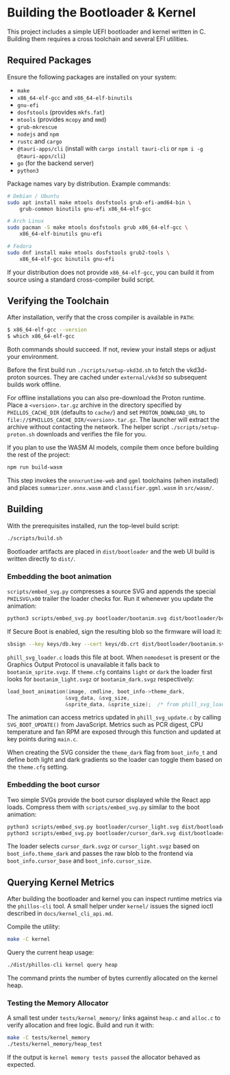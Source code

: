 # Building the Bootloader & Kernel

This project includes a simple UEFI bootloader and kernel written in C. Building them requires a cross toolchain and several EFI utilities.

## Required Packages

Ensure the following packages are installed on your system:

- `make`
- `x86_64-elf-gcc` and `x86_64-elf-binutils`
- `gnu-efi`
- `dosfstools` (provides `mkfs.fat`)
- `mtools` (provides `mcopy` and `mmd`)
- `grub-mkrescue`
- `nodejs` and `npm`
- `rustc` and `cargo`
- `@tauri-apps/cli` (install with `cargo install tauri-cli` or `npm i -g @tauri-apps/cli`)
- `go` (for the backend server)
- `python3`

Package names vary by distribution. Example commands:

```bash
# Debian / Ubuntu
sudo apt install make mtools dosfstools grub-efi-amd64-bin \
    grub-common binutils gnu-efi x86_64-elf-gcc

# Arch Linux
sudo pacman -S make mtools dosfstools grub x86_64-elf-gcc \
    x86_64-elf-binutils gnu-efi

# Fedora
sudo dnf install make mtools dosfstools grub2-tools \
    x86_64-elf-gcc binutils gnu-efi
```

If your distribution does not provide `x86_64-elf-gcc`, you can build it from source using a standard cross-compiler build script.

## Verifying the Toolchain

After installation, verify that the cross compiler is available in `PATH`:

```bash
$ x86_64-elf-gcc --version
$ which x86_64-elf-gcc
```

Both commands should succeed. If not, review your install steps or adjust your environment.

Before the first build run `./scripts/setup-vkd3d.sh` to fetch the vkd3d-proton sources. They are cached under `external/vkd3d` so subsequent builds work offline.

For offline installations you can also pre-download the Proton runtime. Place a `<version>.tar.gz` archive in the directory specified by `PHILLOS_CACHE_DIR` (defaults to `cache/`) and set `PROTON_DOWNLOAD_URL` to `file://$PHILLOS_CACHE_DIR/<version>.tar.gz`. The launcher will extract the archive without contacting the network. The helper script `./scripts/setup-proton.sh` downloads and verifies the file for you.

If you plan to use the WASM AI models, compile them once before building the
rest of the project:

```bash
npm run build-wasm
```

This step invokes the `onnxruntime-web` and `ggml` toolchains (when installed)
and places `summarizer.onnx.wasm` and `classifier.ggml.wasm` in `src/wasm/`.

## Building

With the prerequisites installed, run the top-level build script:

```bash
./scripts/build.sh
```

Bootloader artifacts are placed in `dist/bootloader` and the web UI build is written directly to `dist/`.

### Embedding the boot animation

`scripts/embed_svg.py` compresses a source SVG and appends the special
`PHILSVG\x00` trailer the loader checks for.  Run it whenever you update the
animation:

```bash
python3 scripts/embed_svg.py bootloader/bootanim.svg dist/bootloader/bootanim.svgz
```

If Secure Boot is enabled, sign the resulting blob so the firmware will load it:

```bash
sbsign --key keys/db.key --cert keys/db.crt dist/bootloader/bootanim.svgz
```

`phill_svg_loader.c` loads this file at boot. When `nomodeset` is present or the
Graphics Output Protocol is unavailable it falls back to `bootanim_sprite.svgz`.
If `theme.cfg` contains `light` or `dark` the loader first looks for
`bootanim_light.svgz` or `bootanim_dark.svgz` respectively:

```c
load_boot_animation(image, cmdline, boot_info->theme_dark,
                   &svg_data, &svg_size,
                   &sprite_data, &sprite_size);  /* from phill_svg_loader.c */
```

The animation can access metrics updated in `phill_svg_update.c` by calling
`SVG_BOOT_UPDATE()` from JavaScript.  Metrics such as PCR digest, CPU
temperature and fan RPM are exposed through this function and updated at key
points during `main.c`.

When creating the SVG consider the `theme_dark` flag from `boot_info_t` and
define both light and dark gradients so the loader can toggle them based on the
`theme.cfg` setting.

### Embedding the boot cursor

Two simple SVGs provide the boot cursor displayed while the React app loads.
Compress them with `scripts/embed_svg.py` similar to the boot animation:

```bash
python3 scripts/embed_svg.py bootloader/cursor_light.svg dist/bootloader/cursor_light.svgz
python3 scripts/embed_svg.py bootloader/cursor_dark.svg dist/bootloader/cursor_dark.svgz
```

The loader selects `cursor_dark.svgz` or `cursor_light.svgz` based on
`boot_info.theme_dark` and passes the raw blob to the frontend via
`boot_info.cursor_base` and `boot_info.cursor_size`.

## Querying Kernel Metrics

After building the bootloader and kernel you can inspect runtime metrics via the
`phillos-cli` tool. A small helper under `kernel/` issues the signed ioctl
described in `docs/kernel_cli_api.md`.

Compile the utility:

```bash
make -C kernel
```

Query the current heap usage:

```bash
./dist/phillos-cli kernel query heap
```

The command prints the number of bytes currently allocated on the kernel heap.

### Testing the Memory Allocator

A small test under `tests/kernel_memory/` links against `heap.c` and `alloc.c`
to verify allocation and free logic. Build and run it with:

```bash
make -C tests/kernel_memory
./tests/kernel_memory/heap_test
```

If the output is `kernel memory tests passed` the allocator behaved as expected.
